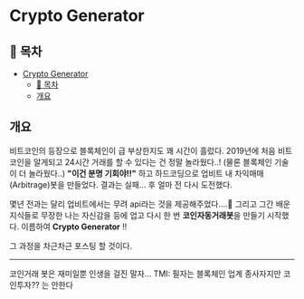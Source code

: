# Crypto Generator

## 🎁 목차
- [Crypto Generator](#crypto-generator)
  - [🎁 목차](#-목차)
  - [개요](#개요)

## 개요
비트코인의 등장으로 블록체인이 급 부상한지도 꽤 시간이 흘렀다.
2019년에 처음 비트코인을 알게되고 24시간 거래를 할 수 있다는 건 정말 놀라웠다..! 
(물론 블록체인 기술이 더 놀라웠다..)
**"이건 분명 기회야!!"** 하고 하드코딩으로 업비트 내 차익매매(Arbitrage)봇을 만들었다. 
결과는 실패... 후 얼마 전 다시 도전했다.

몇년 전과는 달리 업비트에서는 무려 api라는 것을 제공해주었다....🤩
그리고 그간 배운 지식들로 무장한 나는 자신감을 등에 업고 다시 한 번 **코인자동거래봇**을 만들기 시작했다.
이름하여 **Crypto Generator** !!

그 과정을 차근차근 포스팅 할 것이다.

---
코인거래 봇은 재미일뿐 인생을 걸진 말자... 
TMI: 필자는 블록체인 업계 종사자지만 코인투자?? 는 안한다